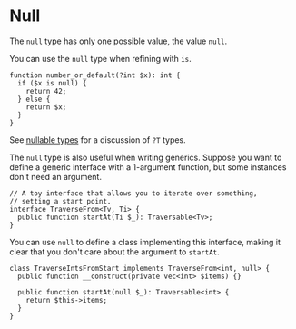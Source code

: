 # Null

The `null` type has only one possible value, the value `null`.

You can use the `null` type when refining with `is`.

```hack
function number_or_default(?int $x): int {
  if ($x is null) {
    return 42;
  } else {
    return $x;
  }
}
```

See [nullable types](/docs/hack/types/nullable-types) for a discussion of `?T`
types.

The `null` type is also useful when writing generics. Suppose you want
to define a generic interface with a 1-argument function, but some
instances don't need an argument.

```hack file:traversefrom.hack
// A toy interface that allows you to iterate over something,
// setting a start point.
interface TraverseFrom<Tv, Ti> {
  public function startAt(Ti $_): Traversable<Tv>;
}
```

You can use `null` to define a class implementing this interface,
making it clear that you don't care about the argument to `startAt`.


```hack file:traversefrom.hack
class TraverseIntsFromStart implements TraverseFrom<int, null> {
  public function __construct(private vec<int> $items) {}

  public function startAt(null $_): Traversable<int> {
    return $this->items;
  }
}
```
